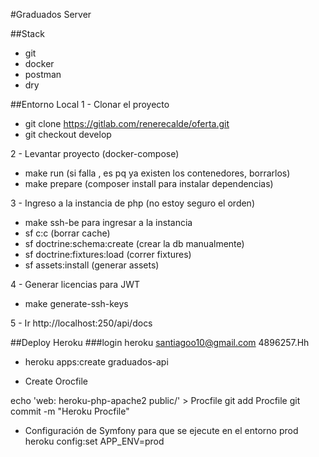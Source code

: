#Graduados Server

##Stack
- git
- docker
- postman
- dry

##Entorno Local
1 - Clonar el proyecto
 - git clone https://gitlab.com/renerecalde/oferta.git
 - git checkout develop
 
2 - Levantar proyecto (docker-compose)
 - make run (si falla , es pq ya existen los contenedores, borrarlos)
 - make prepare (composer install para instalar dependencias)

3 - Ingreso a la instancia de php (no estoy seguro el orden)
 - make ssh-be para ingresar a la instancia
 - sf c:c (borrar cache)
 - sf doctrine:schema:create (crear la db manualmente)
 - sf doctrine:fixtures:load (correr fixtures)
 - sf assets:install  (generar assets)
 
4 - Generar licencias para JWT
 - make generate-ssh-keys

5 - Ir http://localhost:250/api/docs


##Deploy Heroku
###login heroku
santiagoo10@gmail.com
4896257.Hh

- heroku apps:create graduados-api

- Create Orocfile

echo 'web: heroku-php-apache2 public/' > Procfile
git add Procfile
git commit -m "Heroku Procfile"

- Configuración de Symfony para que se ejecute en el entorno prod
heroku config:set APP_ENV=prod


